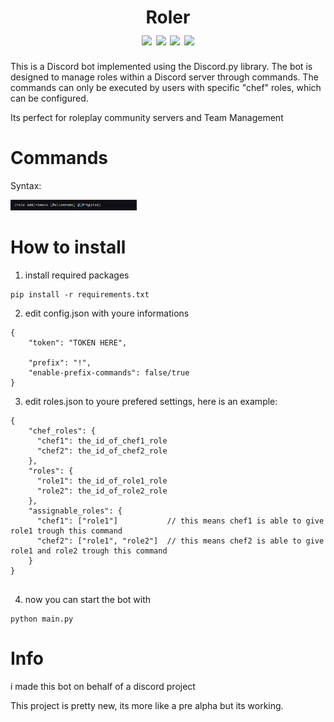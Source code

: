 <h1 align="center">
    Roler
    <br>
    <div align="center">
    <img src="https://img.shields.io/badge/Python-3.10.6-blue" align="center"/>
    <img src="https://img.shields.io/badge/discord.py-2.2.3-green" align="center"/>
    <img src="https://img.shields.io/badge/Developing-Active-brightgreen" align="center"/>
    <img src="https://img.shields.io/badge/Version-3.0-green" align="center"/>
    </div>
</h1>

This is a Discord bot implemented using the Discord.py library. The bot is designed to manage roles within a Discord server through commands. The commands can only be executed by users with specific "chef" roles, which can be configured.
 
Its perfect for roleplay community servers and Team Management

# Commands

Syntax:


<img src="https://raw.githubusercontent.com/AIO-Develope/roler/main/images/cmd.PNG" width="40%" height="40%"/>

# How to install


1. install required packages
```
pip install -r requirements.txt
```
2. edit config.json with youre informations
```
{
    "token": "TOKEN HERE",

    "prefix": "!",
    "enable-prefix-commands": false/true
}
```
3. edit roles.json to youre prefered settings, here is an example:
```
{
    "chef_roles": {
      "chef1": the_id_of_chef1_role
      "chef2": the_id_of_chef2_role
    },
    "roles": {
      "role1": the_id_of_role1_role
      "role2": the_id_of_role2_role
    },
    "assignable_roles": {
      "chef1": ["role1"]           // this means chef1 is able to give role1 trough this command
      "chef2": ["role1", "role2"]  // this means chef2 is able to give role1 and role2 trough this command
    }
}
  
```
4. now you can start the bot with
```
python main.py
```

# Info
i made this bot on behalf of a discord project

This project is pretty new, its more like a pre alpha but its working.
